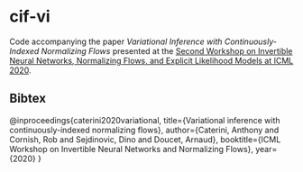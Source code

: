 # cif-vi

Code accompanying the paper _Variational Inference with Continuously-Indexed Normalizing Flows_ presented at the [Second Workshop on Invertible Neural Networks, Normalizing Flows, and Explicit Likelihood Models at ICML 2020](https://invertibleworkshop.github.io/accepted_papers/index.html).

## Bibtex

@inproceedings{caterini2020variational,
  title={Variational inference with continuously-indexed normalizing flows},
  author={Caterini, Anthony and Cornish, Rob and Sejdinovic, Dino and Doucet, Arnaud},
  booktitle={ICML Workshop on Invertible Neural Networks and Normalizing Flows},
  year={2020}
}
